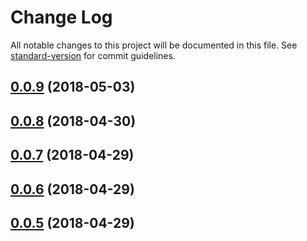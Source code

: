 # Change Log

All notable changes to this project will be documented in this file. See [standard-version](https://github.com/conventional-changelog/standard-version) for commit guidelines.

<a name="0.0.9"></a>
## [0.0.9](https://github.com/vscodeguru/select-guru/compare/v0.0.8...v0.0.9) (2018-05-03)



<a name="0.0.8"></a>
## [0.0.8](https://github.com/vscodeguru/select-guru/compare/v0.0.7...v0.0.8) (2018-04-30)



<a name="0.0.7"></a>
## [0.0.7](https://github.com/vscodeguru/select-guru/compare/v0.0.6...v0.0.7) (2018-04-29)



<a name="0.0.6"></a>
## [0.0.6](https://github.com/vscodeguru/select-guru/compare/v1.3.0...v0.0.6) (2018-04-29)



<a name="0.0.5"></a>
## [0.0.5](https://github.com/vscodeguru/select-guru/compare/v1.3.0...v0.0.5) (2018-04-29)
